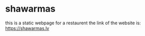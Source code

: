 # shawarmas
this is a static webpage for a restaurent 
the link of the website is: https://shawarmas.lv
